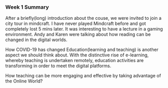 ### Week 1 Summary

After a briefly(long) introduction about the couse, we were invited to join a city tour in mindcraft. I have never played Mindcraft before and got completely lost 5 mins later. It was interesting to have a lecture in a gaming environment. Andy and Karen were talking about how reading can be changed in the digital worlds.

How COVID-19 has changed Education(learning and teaching) is another aspect we should think about. With the distinctive rise of e-learning, whereby teaching is undertaken remotely, education activities are transforming in order to meet the digital platforms. 

How teaching can be more engaging and effective by taking advantage of the Online World?
